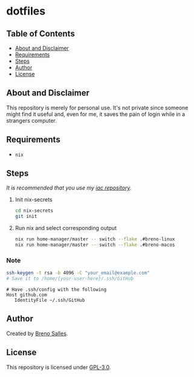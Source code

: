 # dotfiles

## Table of Contents

- [About and Disclaimer](#about-and-disclaimer)
- [Requirements](#requirements)
- [Steps](#steps)
- [Author](#author)
- [License](#license)

## About and Disclaimer

This repository is merely for personal use. It's not private since someone might
find it useful and, even for me, it saves the pain of login while in a strangers
computer.

## Requirements

- `nix`

## Steps

_It is recommended that you use my
[iac repository](https://github.com/guergeiro/iac)._

1. Init nix-secrets
   ```bash
   cd nix-secrets
   git init
   ```

2. Run nix and select corresponding output
   ```bash
   nix run home-manager/master -- switch --flake .#breno-linux
   nix run home-manager/master -- switch --flake .#breno-macos
   ```

### Note

```bash
ssh-keygen -t rsa -b 4096 -C "your_email@example.com"
# Save it to /home/{your-user-here}/.ssh/GitHub
```

```
# Have .ssh/config with the following
Host github.com
   IdentityFile ~/.ssh/GitHub
```

## Author

Created by [Breno Salles](https://brenosalles.com).

## License

This repository is licensed under [GPL-3.0](./LICENSE).
